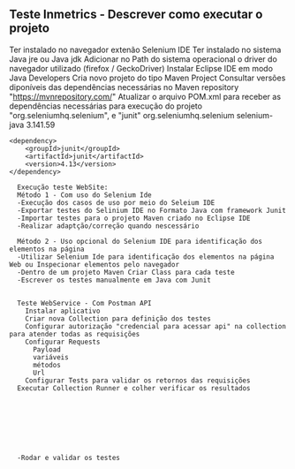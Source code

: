 ## Teste Inmetrics - Descrever como executar o projeto

Ter instalado no navegador extenão Selenium IDE
Ter instalado no sistema Java jre ou Java jdk
Adicionar no Path do sistema operacional o driver do navegador utilizado (firefox / GeckoDriver)
Instalar Eclipse IDE em modo Java Developers
Cria novo projeto do tipo Maven Project
Consultar versões diponíveis das dependências necessárias no Maven repository "https://mvnrepository.com/"
Atualizar o arquivo POM.xml para receber as dependências necessárias para execução do projeto
    "org.seleniumhq.selenium", e "junit"
    <dependency>
  		<groupId>org.seleniumhq.selenium</groupId>
  		<artifactId>selenium-java</artifactId>
  		<version>3.141.59</version>
  	</dependency>

    <dependency>
  		<groupId>junit</groupId>
  		<artifactId>junit</artifactId>
  		<version>4.13</version>
  	</dependency>

      Execução teste WebSite:
      Método 1 - Com uso do Selenium Ide
      -Execução dos casos de uso por meio do Seleium IDE
      -Exportar testes do Selinium IDE no Formato Java com framework Junit
      -Importar testes para o projeto Maven criado no Eclipse IDE
      -Realizar adaptção/correção quando nescessário

      Método 2 - Uso opcional do Selenium IDE para identificação dos elementos na página
      -Utilizar Selenium Ide para identificação dos elementos na página Web ou Inspecionar elementos pelo navegador
      -Dentro de um projeto Maven Criar Class para cada teste
      -Escrever os testes manualmente em Java com Junit


      Teste WebService - Com Postman API
        Instalar aplicativo
        Criar nova Collection para definição dos testes
        Configurar autorização "credencial para acessar api" na collection para atender todas as requisições
        Configurar Requests
          Payload
          variáveis
          métodos
          Url
        Configurar Tests para validar os retornos das requisições
      Executar Collection Runner e colher verificar os resultados
  
      





      
      -Rodar e validar os testes
      



      



